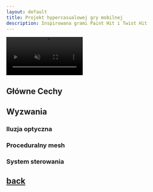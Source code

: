 ```yaml
---
layout: default
title: Projekt hypercasualowej gry mobilnej
description: Inspirowana grami Paint Hit i Twist Hit
---
```

<video width="40%" title="Hypercasual" loop="" autoplay="" playsinline="" muted="true">
<source src="https://v.redd.it/h0qwgkgnqj081/DASH_720.mp4" type="video/mp4">
</video>

## Główne Cechy

## Wyzwania

### Iluzja optyczna

### Proceduralny mesh

### System sterowania

## [back](./)
